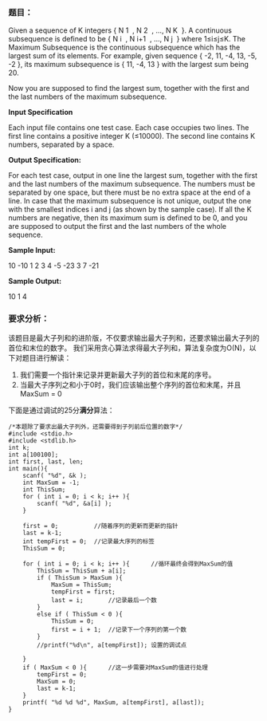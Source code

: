 ### 题目：
Given a sequence of K integers { N
​1
​​ , N
​2
​​ , ..., N
​K
​​  }. A continuous subsequence is defined to be { N
​i
​​ , N
​i+1
​​ , ..., N
​j
​​  } where 1≤i≤j≤K. The Maximum Subsequence is the continuous subsequence which has the largest sum of its elements. For example, given sequence { -2, 11, -4, 13, -5, -2 }, its maximum subsequence is { 11, -4, 13 } with the largest sum being 20.

Now you are supposed to find the largest sum, together with the first and the last numbers of the maximum subsequence.

**Input Specification**

Each input file contains one test case. Each case occupies two lines. The first line contains a positive integer K (≤10000). The second line contains K numbers, separated by a space.

**Output Specification:**

For each test case, output in one line the largest sum, together with the first and the last numbers of the maximum subsequence. The numbers must be separated by one space, but there must be no extra space at the end of a line. In case that the maximum subsequence is not unique, output the one with the smallest indices i and j (as shown by the sample case). If all the K numbers are negative, then its maximum sum is defined to be 0, and you are supposed to output the first and the last numbers of the whole sequence.

**Sample Input:**

10
-10 1 2 3 4 -5 -23 3 7 -21

**Sample Output:**

10 1 4

### 要求分析：

该题目是最大子列和的进阶版，不仅要求输出最大子列和，还要求输出最大子列的首位和末位的数字。
我们采用贪心算法求得最大子列和，算法复杂度为O(N)，以下对题目进行解读：
1. 我们需要一个指针来记录并更新最大子列的首位和末尾的序号。
2. 当最大子序列之和小于0时，我们应该输出整个序列的首位和末尾，并且MaxSum = 0

下面是通过调试的25分**满分**算法：


```
/*本题除了要求出最大子列外，还需要得到子列前后位置的数字*/
#include <stdio.h>
#include <stdlib.h>
int k;
int a[100100];
int first, last, len;
int main(){
	scanf( "%d", &k );
	int MaxSum = -1;
	int ThisSum;
	for ( int i = 0; i < k; i++ ){
		scanf( "%d", &a[i] );
	}

	first = 0;			//随着序列的更新而更新的指针
	last = k-1;
	int tempFirst = 0;  //记录最大序列的标签
	ThisSum = 0;

	for ( int i = 0; i < k; i++ ){		//循环最终会得到MaxSum的值
		ThisSum = ThisSum + a[i];
		if ( ThisSum > MaxSum ){
			MaxSum = ThisSum;
			tempFirst = first;
			last = i;		//记录最后一个数
		}
		else if ( ThisSum < 0 ){
			ThisSum = 0;
			first = i + 1;	//记录下一个序列的第一个数
		}
		//printf("%d\n", a[tempFirst]); 设置的调试点

	}
	if ( MaxSum < 0 ){ 		//这一步需要对MaxSum的值进行处理
		tempFirst = 0;
		MaxSum = 0;
		last = k-1;
	}
	printf( "%d %d %d", MaxSum, a[tempFirst], a[last]);
}

```
